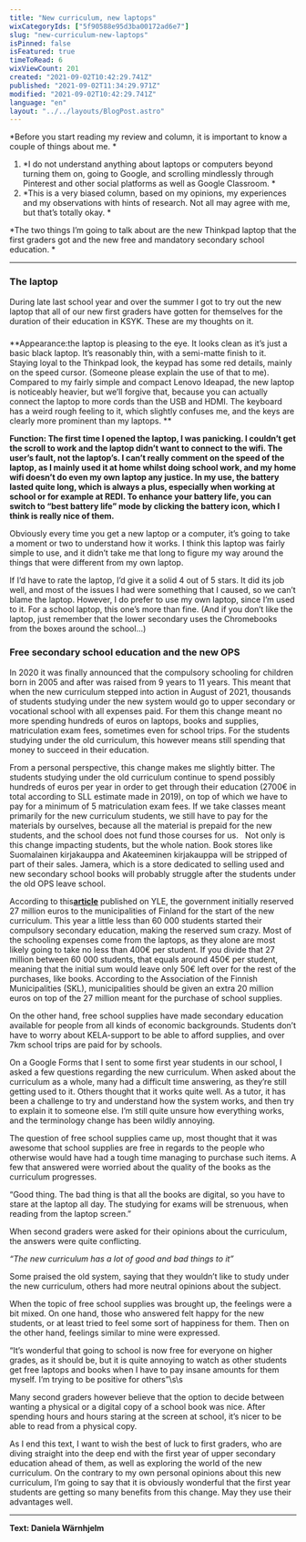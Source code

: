 ```yaml
---
title: "New curriculum, new laptops"
wixCategoryIds: ["5f90588e95d3ba00172ad6e7"]
slug: "new-curriculum-new-laptops"
isPinned: false
isFeatured: true
timeToRead: 6
wixViewCount: 201
created: "2021-09-02T10:42:29.741Z"
published: "2021-09-02T11:34:29.971Z"
modified: "2021-09-02T10:42:29.741Z"
language: "en"
layout: "../../layouts/BlogPost.astro"
---
```

*Before you start reading my review and column, it is important to know a couple of things about me. *

1. *I do not understand anything about laptops or computers beyond turning them on, going to Google, and scrolling mindlessly through Pinterest and other social platforms as well as Google Classroom. *
1. *This is a very biased column, based on my opinions, my experiences and my observations with hints of research. Not all may agree with me, but that’s totally okay. *

*The two things I’m going to talk about are the new Thinkpad laptop that the first graders got and the new free and mandatory secondary school education. *

---
### **The laptop**


During late last school year and over the summer I got to try out the new laptop that all of our new first graders have gotten for themselves for the duration of their education in KSYK. These are my thoughts on it. 
### 
**Appearance:the laptop is pleasing to the eye. It looks clean as it’s just a basic black laptop. It’s reasonably thin, with a semi-matte finish to it. Staying loyal to the Thinkpad look, the keypad has some red details, mainly on the speed cursor. (Someone please explain the use of that to me). Compared to my fairly simple and compact Lenovo Ideapad, the new laptop is noticeably heavier, but we’ll forgive that, because you can actually connect the laptop to more cords than the USB and HDMI. The keyboard has a weird rough feeling to it, which slightly confuses me, and the keys are clearly more prominent than my laptops. **

**Function: The first time I opened the laptop, I was panicking. I couldn’t get the scroll to work and the laptop didn’t want to connect to the wifi. The user’s fault, not the laptop’s. I can’t really comment on the speed of the laptop, as I mainly used it at home whilst doing school work, and my home wifi doesn’t do even my own laptop any justice. In my use, the battery lasted quite long, which is always a plus, especially when working at school or for example at REDI. To enhance your battery life, you can switch to “best battery life” mode by clicking the battery icon, which I think is really nice of them.**

Obviously every time you get a new laptop or a computer, it’s going to take a moment or two to understand how it works. I think this laptop was fairly simple to use, and it didn’t take me that long to figure my way around the things that were different from my own laptop. 

If I’d have to rate the laptop, I’d give it a solid 4 out of 5 stars. It did its job well, and most of the issues I had were something that I caused, so we can’t blame the laptop. However, I do prefer to use my own laptop, since I’m used to it. For a school laptop, this one’s more than fine. (And if you don’t like the laptop, just remember that the lower secondary uses the Chromebooks from the boxes around the school...)


### Free secondary school education and the new OPS

In 2020 it was finally announced that the compulsory schooling for children born in 2005 and after was raised from 9 years to 11 years. This meant that when the new curriculum stepped into action in August of 2021, thousands of students studying under the new system would go to upper secondary or vocational school with all expenses paid. For them this change meant no more spending hundreds of euros on laptops, books and supplies, matriculation exam fees, sometimes even for school trips. For the students studying under the old curriculum, this however means still spending that money to succeed in their education. 

From a personal perspective, this change makes me slightly bitter. The students studying under the old curriculum continue to spend possibly hundreds of euros per year in order to get through their education (2700€ in total according to SLL estimate made in 2019), on top of which we have to pay for a minimum of 5 matriculation exam fees. If we take classes meant primarily for the new curriculum students, we still have to pay for the materials by ourselves, because all the material is prepaid for the new students, and the school does not fund those courses for us. 
&nbsp;
Not only is this change impacting students, but the whole nation. Book stores like Suomalainen kirjakauppa and Akateeminen kirjakauppa will be stripped of part of their sales. Jamera, which is a store dedicated to selling used and new secondary school books will probably struggle after the students under the old OPS leave school. 

According to this[__article__](https://yle.fi/uutiset/3-11735254) published on YLE, the government initially reserved 27 million euros to the municipalities of Finland for the start of the new curriculum. This year a little less than 60 000 students started their compulsory secondary education, making the reserved sum crazy. Most of the schooling expenses come from the laptops, as they alone are most likely going to take no less than 400€ per student. If you divide that 27 million between 60 000 students, that equals around 450€ per student, meaning that the initial sum would leave only 50€ left over for the rest of the purchases, like books. According to the Association of the Finnish Municipalities (SKL), municipalities should be given an extra 20 million euros on top of the 27 million meant for the purchase of school supplies.&nbsp;

On the other hand, free school supplies have made secondary education available for people from all kinds of economic backgrounds. Students don’t have to worry about KELA-support to be able to afford supplies, and over 7km school trips are paid for by schools. 

On a Google Forms that I sent to some first year students in our school, I asked a few questions regarding the new curriculum. When asked about the curriculum as a whole, many had a difficult time answering, as they’re still getting used to it. Others thought that it works quite well. As a tutor, it has been a challenge to try and understand how the system works, and then try to explain it to someone else. I’m still quite unsure how everything works, and the terminology change has been wildly annoying.

The question of free school supplies came up, most thought that it was awesome that school supplies are free in regards to the people who otherwise would have had a tough time managing to purchase such items. A few that answered were worried about the quality of the books as the curriculum progresses. 


“Good thing. The bad thing is that all the books are digital, so you have to stare at the laptop all day. The studying for exams will be strenuous, when reading from the laptop screen.”


When second graders were asked for their opinions about the curriculum, the answers were quite conflicting.


*“The new curriculum has a lot of good and bad things to it”*


Some praised the old system, saying that they wouldn’t like to study under the new curriculum, others had more neutral opinions about the subject. 

When the topic of free school supplies was brought up, the feelings were a bit mixed. On one hand, those who answered felt happy for the new students, or at least tried to feel some sort of happiness for them. Then on the other hand, feelings similar to mine were expressed.
&nbsp;

“It’s wonderful that going to school is now free for everyone on higher grades, as it should be, but it is quite annoying to watch as other students get free laptops and books when I have to pay insane amounts for them myself. I’m trying to be positive for others”\s\s


Many second graders however believe that the option to decide between wanting a physical or a digital copy of a school book was nice. After spending hours and hours staring at the screen at school, it’s nicer to be able to read from a physical copy. 

As I end this text, I want to wish the best of luck to first graders, who are diving straight into the deep end with the first year of upper secondary education ahead of them, as well as exploring the world of the new curriculum. On the contrary to my own personal opinions about this new curriculum, I’m going to say that it is obviously wonderful that the first year students are getting so many benefits from this change. May they use their advantages well. 


---

**Text: Daniela Wärnhjelm**

